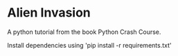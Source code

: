 # Alien Invasion

A python tutorial from the book Python Crash Course.

Install dependencies using 'pip install -r requirements.txt'
